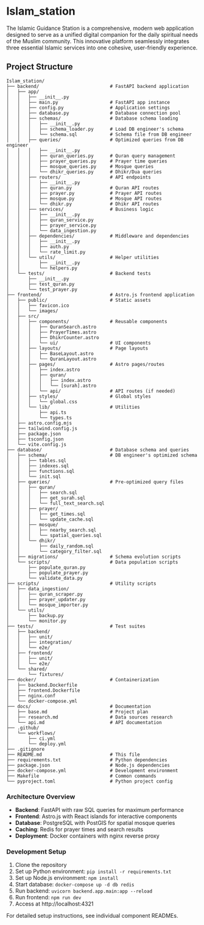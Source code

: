 # Islam_station

The Islamic Guidance Station is a comprehensive, modern web application designed to serve as a unified digital companion for the daily spiritual needs of the Muslim community. This innovative platform seamlessly integrates three essential Islamic services into one cohesive, user-friendly experience.

## Project Structure

```
Islam_station/
├── backend/                          # FastAPI backend application
│   ├── app/
│   │   ├── __init__.py
│   │   ├── main.py                   # FastAPI app instance
│   │   ├── config.py                 # Application settings
│   │   ├── database.py               # Database connection pool
│   │   ├── schemas/                  # Database schema loading
│   │   │   ├── __init__.py
│   │   │   ├── schema_loader.py      # Load DB engineer's schema
│   │   │   └── schema.sql            # Schema file from DB engineer
│   │   ├── queries/                  # Optimized queries from DB engineer
│   │   │   ├── __init__.py
│   │   │   ├── quran_queries.py      # Quran query management
│   │   │   ├── prayer_queries.py     # Prayer time queries
│   │   │   ├── mosque_queries.py     # Mosque queries
│   │   │   └── dhikr_queries.py      # Dhikr/Dua queries
│   │   ├── routers/                  # API endpoints
│   │   │   ├── __init__.py
│   │   │   ├── quran.py              # Quran API routes
│   │   │   ├── prayer.py             # Prayer API routes
│   │   │   ├── mosque.py             # Mosque API routes
│   │   │   └── dhikr.py              # Dhikr API routes
│   │   ├── services/                 # Business logic
│   │   │   ├── __init__.py
│   │   │   ├── quran_service.py
│   │   │   ├── prayer_service.py
│   │   │   └── data_ingestion.py
│   │   ├── dependencies/             # Middleware and dependencies
│   │   │   ├── __init__.py
│   │   │   ├── auth.py
│   │   │   └── rate_limit.py
│   │   └── utils/                    # Helper utilities
│   │       ├── __init__.py
│   │       └── helpers.py
│   └── tests/                        # Backend tests
│       ├── __init__.py
│       ├── test_quran.py
│       └── test_prayer.py
├── frontend/                         # Astro.js frontend application
│   ├── public/                       # Static assets
│   │   ├── favicon.ico
│   │   └── images/
│   ├── src/
│   │   ├── components/               # Reusable components
│   │   │   ├── QuranSearch.astro
│   │   │   ├── PrayerTimes.astro
│   │   │   ├── DhikrCounter.astro
│   │   │   └── ui/                   # UI components
│   │   ├── layouts/                  # Page layouts
│   │   │   ├── BaseLayout.astro
│   │   │   └── QuranLayout.astro
│   │   ├── pages/                    # Astro pages/routes
│   │   │   ├── index.astro
│   │   │   ├── quran/
│   │   │   │   ├── index.astro
│   │   │   │   └── [surah].astro
│   │   │   └── api/                  # API routes (if needed)
│   │   ├── styles/                   # Global styles
│   │   │   └── global.css
│   │   └── lib/                      # Utilities
│   │       ├── api.ts
│   │       └── types.ts
│   ├── astro.config.mjs
│   ├── tailwind.config.js
│   ├── package.json
│   ├── tsconfig.json
│   └── vite.config.js
├── database/                         # Database schema and queries
│   ├── schema/                       # DB engineer's optimized schema
│   │   ├── tables.sql
│   │   ├── indexes.sql
│   │   ├── functions.sql
│   │   └── init.sql
│   ├── queries/                      # Pre-optimized query files
│   │   ├── quran/
│   │   │   ├── search.sql
│   │   │   ├── get_surah.sql
│   │   │   └── full_text_search.sql
│   │   ├── prayer/
│   │   │   ├── get_times.sql
│   │   │   └── update_cache.sql
│   │   ├── mosque/
│   │   │   ├── nearby_search.sql
│   │   │   └── spatial_queries.sql
│   │   └── dhikr/
│   │       ├── daily_random.sql
│   │       └── category_filter.sql
│   ├── migrations/                   # Schema evolution scripts
│   └── scripts/                      # Data population scripts
│       ├── populate_quran.py
│       ├── populate_prayer.py
│       └── validate_data.py
├── scripts/                          # Utility scripts
│   ├── data_ingestion/
│   │   ├── quran_scraper.py
│   │   ├── prayer_updater.py
│   │   └── mosque_importer.py
│   └── utils/
│       ├── backup.py
│       └── monitor.py
├── tests/                            # Test suites
│   ├── backend/
│   │   ├── unit/
│   │   ├── integration/
│   │   └── e2e/
│   ├── frontend/
│   │   ├── unit/
│   │   └── e2e/
│   └── shared/
│       └── fixtures/
├── docker/                           # Containerization
│   ├── backend.Dockerfile
│   ├── frontend.Dockerfile
│   ├── nginx.conf
│   └── docker-compose.yml
├── docs/                             # Documentation
│   ├── base.md                       # Project plan
│   ├── research.md                   # Data sources research
│   └── api.md                        # API documentation
├── .github/
│   └── workflows/
│       ├── ci.yml
│       └── deploy.yml
├── .gitignore
├── README.md                         # This file
├── requirements.txt                  # Python dependencies
├── package.json                      # Node.js dependencies
├── docker-compose.yml                # Development environment
├── Makefile                          # Common commands
└── pyproject.toml                    # Python project config
```

### Architecture Overview

- **Backend**: FastAPI with raw SQL queries for maximum performance
- **Frontend**: Astro.js with React islands for interactive components
- **Database**: PostgreSQL with PostGIS for spatial mosque queries
- **Caching**: Redis for prayer times and search results
- **Deployment**: Docker containers with nginx reverse proxy

### Development Setup

1. Clone the repository
2. Set up Python environment: `pip install -r requirements.txt`
3. Set up Node.js environment: `npm install`
4. Start database: `docker-compose up -d db redis`
5. Run backend: `uvicorn backend.app.main:app --reload`
6. Run frontend: `npm run dev`
7. Access at http://localhost:4321

For detailed setup instructions, see individual component READMEs.
